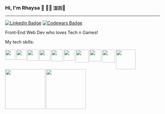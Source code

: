 ### Hi, I'm Rhaysa 👋 :woman_technologist: :brazil::purple_heart: 
-------------

[![Linkedin Badge](https://img.shields.io/badge/-LinkedIn-blue?style=flat-square&logo=Linkedin&logoColor=white&link=hhttps://www.linkedin.com/in/rlmadruga/)](https://www.linkedin.com/in/rlmadruga/) 
[![Codewars Badge](https://www.codewars.com/users/rlmadruga/badges/micro)](https://www.codewars.com/users/rlmadruga)

Front-End Web Dev who loves Tech n Games! 

My tech skills:
<br/>
<br/>
<img align='left' src="https://icon-icons.com/icons2/2107/PNG/48/file_type_html_icon_130541.png" width="33px">
<img align='left' src="https://icon-icons.com/icons2/2107/PNG/48/file_type_css_icon_130661.png" width="33px">
<img align='left' src="https://icon-icons.com/icons2/2415/PNG/48/bootstrap_plain_logo_icon_146619.png" width="36px">
<img align='left' src="https://icon-icons.com/icons2/2108/PNG/48/javascript_icon_130900.png" width="36px"> 
<img align='left' src="https://icon-icons.com/icons2/2415/PNG/64/git_original_wordmark_logo_icon_146510.png" width="38px">
<img align='left' src="https://icon-icons.com/icons2/2415/PNG/48/nodejs_original_logo_icon_146411.png" width="36px">
<img align='left' src="https://icon-icons.com/icons2/2415/PNG/64/mongodb_original_wordmark_logo_icon_146425.png" width="42px">
<img align='left' src="https://icon-icons.com/icons2/2415/PNG/64/react_original_wordmark_logo_icon_146375.png" width="38px">
<img align='left' src="https://cdn.icon-icons.com/icons2/691/PNG/512/google_firebase_icon-icons.com_61475.png" width="42px">
<img align='left' src="https://cdn.icon-icons.com/icons2/2699/PNG/512/amazon_aws_logo_icon_168666.png" width="64px">
<br/>
<br/>
<br/>
<img align="left" height="130rem"  src="https://github-readme-stats.vercel.app/api?username=rlmadruga&theme=buefy&show_icons=true&count_private=true&hide=contribs,issues"/>
<img align="left" height="130rem" src="https://github-readme-stats.vercel.app/api/top-langs/?username=rlmadruga&layout=compact"/>

